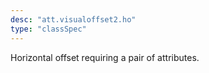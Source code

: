 ```yaml
---
desc: "att.visualoffset2.ho"
type: "classSpec"
---
```


Horizontal offset requiring a pair of attributes.
